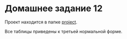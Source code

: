 # Домашнее задание 12

Проект находится в папке [project](../project/README.md).

Все таблицы приведены к третьей нормальной форме.